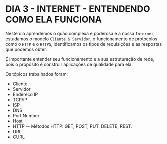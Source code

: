 # DIA 3 - INTERNET - ENTENDENDO COMO ELA FUNCIONA

Neste dia aprendemos o quão complexa e poderosa é a nossa `Internet`, estudamos o modelo `Cliente & Servidor`, o funcionamento de protocolos como o `HTTP` e o `HTTPS`, identificamos os tipos de requisições e as respostas que podemos obter.

É importante entender seu funcionamento e a sua estruturação de rede, pois o propósito é construir aplicações de qualidade para ela.

Os tópicos trabalhados foram:

- Cliente
- Servidor
- Endereço IP
- TCP/IP
- ISP
- DNS
- Port Number
- Host
- HTTP
 -- Métodos HTTP: GET, POST, PUT, DELETE, REST.
- URL
- CURL
